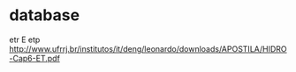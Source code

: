 # database  

etr E etp  
http://www.ufrrj.br/institutos/it/deng/leonardo/downloads/APOSTILA/HIDRO-Cap6-ET.pdf  
